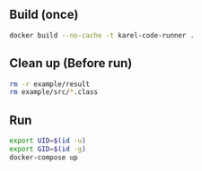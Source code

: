 ## Build  (once)
```bash
docker build --no-cache -t karel-code-runner .
```

## Clean up (Before run)
```bash
rm -r example/result
rm example/src/*.class
```

## Run
```bash
export UID=$(id -u)
export GID=$(id -g)
docker-compose up
```